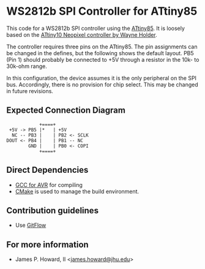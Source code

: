 # WS2812b SPI Controller for ATtiny85

This code for a WS2812b SPI controller using the
[ATtiny85](https://www.microchip.com/wwwproducts/en/ATtiny85).  It
is loosely based on the [ATtiny10 Neopixel controller by Wayne
Holder](https://sites.google.com/site/wayneholder/besting-ben-heck).

The controller requires three pins on the ATtiny85.  The pin
assignments can be changed in the defines, but the following shows
the default layout.  PB5 (Pin 1) should probably be connected to +5V
through a resistor in the 10k- to 30k-ohm range.

In this configuration, the device assumes it is the only peripheral
on the SPI bus.  Accordingly, there is no provision for chip select.
This may be changed in future revisions.

## Expected Connection Diagram

                +====+
     +5V -> PB5 |*   | +5V
      NC -- PB3 |    | PB2 <- SCLK
    DOUT <- PB4 |    | PB1 -- NC
            GND |    | PB0 <- COPI
                +====+

## Direct Dependencies

* [GCC for AVR](https://www.microchip.com/en-us/tools-resources/develop/microchip-studio/gcc-compilers) for compiling
* [CMake](https://cmake.org/) is used to manage the build environment.

## Contribution guidelines

* Use [GitFlow](http://nvie.com/posts/a-successful-git-branching-model/)

## For more information

* James P. Howard, II <<james.howard@jhu.edu>>
